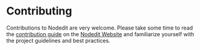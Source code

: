 # Contributing

Contributions to Nodedit are very welcome. Please take some time to read the [contribution guide](http://nodedit.com//#!/contributing) on the [Nodedit Website](http://www.nodedit.com) 
and familiarize yourself with the project guidelines and best practices.